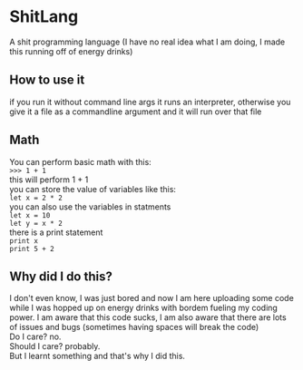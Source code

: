 # ShitLang
A shit programming language (I have no real idea what I am doing, I made this running off of energy drinks)

## How to use it
if you run it without command line args it runs an interpreter, otherwise you give it a file as a commandline argument and it will run over that file

## Math
You can perform basic math with this:<br/>
`>>> 1 + 1`<br/>
this will perform 1 + 1<br/>
you can store the value of variables like this:<br/>
`let x = 2 * 2`<br/>
you can also use the variables in statments<br/>
`let x = 10`<br/>
`let y = x * 2`<br/>
there is a print statement<br/>
`print x`<br/>
`print 5 + 2`<br/>

## Why did I do this?
I don't even know, I was just bored and now I am here uploading some code while I was hopped up on energy drinks with bordem fueling my coding power.
I am aware that this code sucks, I am also aware that there are lots of issues and bugs (sometimes having spaces will break the code)<br/>
Do I care? no.<br/>
Should I care? probably.<br/>
But I learnt something and that's why I did this.
